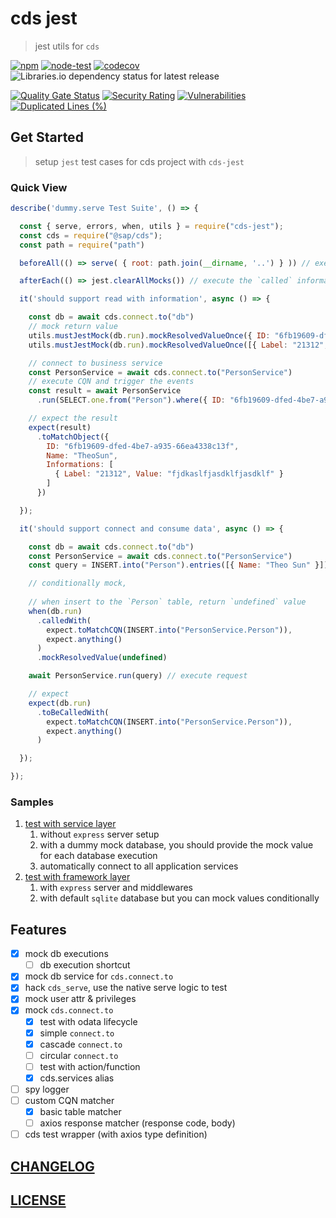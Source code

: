 # cds jest

> jest utils for `cds`

[![npm](https://img.shields.io/npm/v/cds-jest)](https://www.npmjs.com/package/cds-jest)
[![node-test](https://github.com/Soontao/cds-jest/actions/workflows/nodejs.yml/badge.svg)](https://github.com/Soontao/cds-jest/actions/workflows/nodejs.yml)
[![codecov](https://codecov.io/gh/Soontao/cds-jest/branch/main/graph/badge.svg?token=WFDumlSg3G)](https://codecov.io/gh/Soontao/cds-jest)
![Libraries.io dependency status for latest release](https://img.shields.io/librariesio/release/npm/cds-jest)

[![Quality Gate Status](https://sonarcloud.io/api/project_badges/measure?project=Soontao_cds-jest&metric=alert_status)](https://sonarcloud.io/summary/new_code?id=Soontao_cds-jest)
[![Security Rating](https://sonarcloud.io/api/project_badges/measure?project=Soontao_cds-jest&metric=security_rating)](https://sonarcloud.io/summary/new_code?id=Soontao_cds-jest)
[![Vulnerabilities](https://sonarcloud.io/api/project_badges/measure?project=Soontao_cds-jest&metric=vulnerabilities)](https://sonarcloud.io/summary/new_code?id=Soontao_cds-jest)
[![Duplicated Lines (%)](https://sonarcloud.io/api/project_badges/measure?project=Soontao_cds-jest&metric=duplicated_lines_density)](https://sonarcloud.io/summary/new_code?id=Soontao_cds-jest)

## Get Started

> setup `jest` test cases for cds project with `cds-jest` 

### Quick View

```js
describe('dummy.serve Test Suite', () => {

  const { serve, errors, when, utils } = require("cds-jest");
  const cds = require("@sap/cds");
  const path = require("path")

  beforeAll(() => serve( { root: path.join(__dirname, '..') } )) // execute dummy `cds.serve` and connect application services

  afterEach(() => jest.clearAllMocks()) // execute the `called` information which will be used for assert

  it('should support read with information', async () => {

    const db = await cds.connect.to("db")
    // mock return value
    utils.mustJestMock(db.run).mockResolvedValueOnce({ ID: "6fb19609-dfed-4be7-a935-66ea4338c13f", Name: "TheoSun" })
    utils.mustJestMock(db.run).mockResolvedValueOnce([{ Label: "21312", Value: "fjdkaslfjasdklfjasdklf" }])

    // connect to business service
    const PersonService = await cds.connect.to("PersonService")
    // execute CQN and trigger the events
    const result = await PersonService
      .run(SELECT.one.from("Person").where({ ID: "6fb19609-dfed-4be7-a935-66ea4338c13f" }))

    // expect the result
    expect(result)
      .toMatchObject({
        ID: "6fb19609-dfed-4be7-a935-66ea4338c13f",
        Name: "TheoSun",
        Informations: [
          { Label: "21312", Value: "fjdkaslfjasdklfjasdklf" }
        ]
      })

  });

  it('should support connect and consume data', async () => {

    const db = await cds.connect.to("db")
    const PersonService = await cds.connect.to("PersonService")
    const query = INSERT.into("Person").entries([{ Name: "Theo Sun" }])

    // conditionally mock, 
    
    // when insert to the `Person` table, return `undefined` value
    when(db.run)
      .calledWith(
        expect.toMatchCQN(INSERT.into("PersonService.Person")),
        expect.anything()
      )
      .mockResolvedValue(undefined)

    await PersonService.run(query) // execute request

    // expect
    expect(db.run)
      .toBeCalledWith(
        expect.toMatchCQN(INSERT.into("PersonService.Person")),
        expect.anything()
      )

  });

});
```

### Samples

1. [test with service layer](./test/serve.test.js)
     1. without `express` server setup
     2. with a dummy mock database, you should provide the mock value for each database execution
     3. automatically connect to all application services
2. [test with framework layer](./test/predefined.http.test.js)
     1. with `express` server and middlewares
     2. with default `sqlite` database but you can mock values conditionally

## Features

- [x] mock db executions
  - [ ] db execution shortcut
- [x] mock db service for `cds.connect.to`
- [x] hack `cds_serve`, use the native serve logic to test
- [x] mock user attr & privileges
- [x] mock `cds.connect.to`
  - [x] test with odata lifecycle
  - [x] simple `connect.to`
  - [x] cascade `connect.to`
  - [ ] circular `connect.to`
  - [ ] test with action/function
  - [x] cds.services alias
- [ ] spy logger
- [ ] custom CQN matcher
  - [x] basic table matcher
  - [ ] axios response matcher (response code, body)
- [ ] cds test wrapper (with axios type definition)

## [CHANGELOG](./CHANGELOG.md)

## [LICENSE](./LICENSE)
